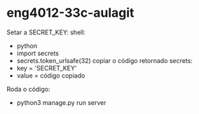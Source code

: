 # eng4012-33c-aulagit
Setar a SECRET_KEY:
shell:
 - python
 - import secrets
 - secrets.token_urlsafe(32)
 copiar o código retornado
secrets:
 - key = 'SECRET_KEY'
 - value = código copiado



Roda o código:
 - python3 manage.py run server
